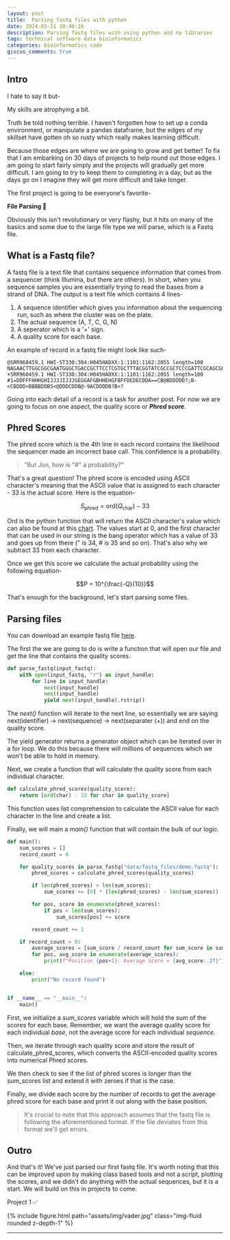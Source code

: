 ```yaml
---
layout: post
title:  Parsing fastq files with python
date: 2024-03-21 10:40:16
description: Parsing fastq files with using python and no libraries
tags: technical software data bioinformatics
categories: bioinformatics code
giscus_comments: true
---
```


## Intro

I hate to say it but-

My skills are atrophying a bit.

Truth be told nothing terrible. I haven't forgotten how to set up a conda environment, or manipulate a pandas dataframe, but the edges of my skillset have gotten oh so rusty which really makes learning difficult.

Because those edges are where we are going to grow and get better! To fix that I am embarking on 30 days of projects to help round out those edges. I am going to start fairly simply and the projects will gradually get more difficult. I am going to try to keep them to completing in a day, but as the days go on I imagine they will get more difficult and take longer.

The first project is going to be everyone's favorite-

**File Parsing 🎉**

Obviously this isn't revolutionary or very flashy, but it hits on many of the basics and some due to the large file type we will parse, which is a Fastq file.

## What is a Fastq file?

A fastq file is a text file that contains sequence information that comes from a sequencer (think Illumina, but there are others). In short, when you sequence samples you are essentially trying to read the bases from a strand of DNA. The output is a text file which contains 4 lines-

1. A sequence identifier which gives you information about the sequencing run, such as where the cluster was on the plate.
2. The actual sequence (A, T, C, G, N)
3. A seperator which is a '+' sign.
4. A quality score for each base.

An example of record in a fastq file might look like such-

```
@SRR960459.1 HWI-ST330:304:H045HADXX:1:1101:1162:2055 length=100
NAGAACTTGGCGGCGAATGGGCTGACCGCTTCCTCGTGCTTTACGGTATCGCCGCTCCCGATTCGCAGCGCATCGCCTTCTATCGCCTTCTTGACGAGTT
+SRR960459.1 HWI-ST330:304:H045HADXX:1:1101:1162:2055 length=100
#1=DDFFFHHHGHIJJJJIJJJGEGGAFGBHHEHGFBFFDEDECDDA==CB@BDDDDD?;B-<CBDDD>BBBBDDB5<@DDDCDDB@-9ACDDDDB?B<?
```

Going into each detail of a record is a task for another post. For now we are going to focus on one aspect, the quality score or ***Phred score***.

## Phred Scores
The phred score which is the 4th line in each record contains the likelihood the sequencer made an incorrect base call. This confidence is a probability.

> "But Jon, how is "#" a probability?"

That's a great question! The phred score is encoded using ASCII character's meaning that the ASCII value that is assigned to each character - 33 is the actual score. Here is the equation-

$$S_{\text{phred}} = \text{ord}(Q_{\text{char}}) - 33$$

Ord is the python function that will return the ASCII character's value which can also be found at this [chart](https://www.ascii-code.com/). The values start at 0, and the first character that can be used in our string is the bang operator which has a value of 33 and goes up from there (" is 34, # is 35 and so on). That's also why we subtract 33 from each character.

Once we get this score we calculate the actual probability using the following equation-

$$P = 10^{\frac{-Q}{10}}$$

That's enough for the background, let's start parsing some files.

## Parsing files

You can download an example fastq file [here](https://zenodo.org/records/3736457).

The first the we are going to do is write a function that will open our file and get the line that contains the quality scores.
```python
def parse_fastq(input_fastq):
    with open(input_fastq, "r") as input_handle:
        for line in input_handle:
            next(input_handle)
            next(input_handle)
            yield next(input_handle).rstrip()
```

The *next()* function will iterate to the next line, so essentially we are saying next(identifier) -> next(sequence) -> next(separater (+)) and end on the quality score.

The yield generator returns a generator object which can be iterated over in a for loop. We do this because there will millions of sequences which we won't be able to hold in memory.

Next, we create a function that will calculate the quality score from each individual character.
```python
def calculate_phred_scores(quality_score):
    return [ord(char) - 33 for char in quality_score]
```
This function uses list comprehension to calculate the ASCII value for each character in the line and create a list.

Finally, we will main a *main()* function that will contain the bulk of our logic.

```python
def main():
    sum_scores = []
    record_count = 0

    for quality_scores in parse_fastq("data/fastq_files/demo.fastq"):
        phred_scores = calculate_phred_scores(quality_scores)

        if len(phred_scores) > len(sum_scores):
            sum_scores += [0] * (len(phred_scores) - len(sum_scores))

        for pos, score in enumerate(phred_scores):
            if pos < len(sum_scores):
                sum_scores[pos] += score

        record_count += 1

    if record_count > 0:
        average_scores = [sum_score / record_count for sum_score in sum_scores]
        for pos, avg_score in enumerate(average_scores):
            print(f"Position {pos+1}: Average Score = {avg_score:.2f}")

    else:
        print("No record found")


if __name__ == "__main__":
    main()
```

First, we initialize a *sum_scores* variable which will hold the sum of the scores for each base. Remember, we want the average quality score for each individual *base*, not the average score for each individual *sequence*.

Then, we iterate through each quality score and store the result of calculate_phred_scores, which converts the ASCII-encoded quality scores into numerical Phred scores.

We then check to see if the list of phred scores is longer than the sum_scores list and extend it with zeroes if that is the case.

Finally, we divide each score by the number of records to get the average phred score for each base and print it out along with the base position.

> It's crucial to note that this approach assumes that the fastq file is following the aforementioned format. If the file deviates from this format we'll get errors.

## Outro

And that's it! We've just parsed our first fastq file. It's worth noting that this can be improved upon by making class based tools and not a script, plotting the scores, and we didn't do anything with the actual sequences, but it is a start. We will build on this in projects to come.

Project 1 ✅

<div class="row mt-3">
    <div class="col-sm mt-3 mt-md-0">
        {% include figure.html path="assets/img/vader.jpg" class="img-fluid rounded z-depth-1" %}
    </div>
</div>

<script type="text/javascript" src="https://cdnjs.buymeacoffee.com/1.0.0/button.prod.min.js" data-name="bmc-button" data-slug="jdickinson" data-color="#5F7FFF" data-emoji=""  data-font="Lato" data-text="Buy me a coffee" data-outline-color="#000000" data-font-color="#ffffff" data-coffee-color="#FFDD00" ></script>

<hr>

